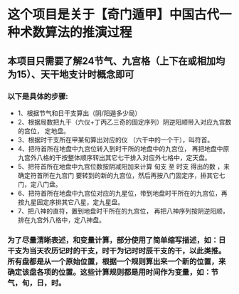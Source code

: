  
# 这个项目是关于【奇门遁甲】中国古代一种术数算法的推演过程
## 本项目只需要了解24节气、九宫格（上下在或相加均为15）、天干地支计时概念即可
### 以下是具体的步骤:

* 1、根据节气和日干支算出（阴/阳遁多少局）
* 2、根据局数把九干（六仪+丁丙乙三奇的固定序列）阴逆阳顺带入对应九宫数的宫位，  定地盘。 
* 3、根据时干支所在甲某旬算出对应的仪 （六干中的一个干），叫符首。
* 4、把符首所在地盘中九宫位转入到时干所的地盘中的九宫位， 再把地盘中原九宫外八格的干按整体顺序转出其它七干排入对应外七格中，定天盘。
* 5、把符首所在地盘中九宫位数按阴减阳加来计算 旬支 至 时支 得出的数 ，来确定符首所在九宫门 要转到的新的九宫位，然后再按八门固定序，排其它七门，定八门盘。
* 6、把符首所在地盘中九宫位对应的九星位，带到地盘时干所在的九宫位，再按九星固定序排其它八星，定九星盘。
* 7、把八神的直符，置到地盘时干所在的九宫位， 再把八神序列按阴逆阳顺，排在九宫外八格中，定八神盘。


### 为了尽量清晰表述，和变量计算，部分使用了简单缩写描述，如：日干支为当天农历记时的干支，时干为记时时辰干支的干，以此类推。所有盘都是从一个原始位置，根据一个规则算出来一个新的位置，来确定该盘各项的位置。这些计算规则都是用时间作为变量，如：节气，旬，日，时。
